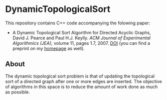 # DynamicTopologicalSort
This repository contains C++ code accompanying the folowing paper:

   * A Dynamic Topological Sort Algorithm for Directed Acyclic Graphs, David J. Pearce and Paul H.J. Keylly.  *ACM Journal of Experimental Algorithmics (JEA)*, volume 11, pages 1.7, 2007. [DOI](https://dl.acm.org/citation.cfm?doid=1187436.1210590) (you can find a preprint on my [homepage](http://homepages.ecs.vuw.ac.nz/~djp/) as well).

## About

The dynamic topological sort problem is that of updating the topological sort of a directed graph after one or more edges are inserted.  The objective of algorithms in this space is to reduce the amount of work done as much as possible.
